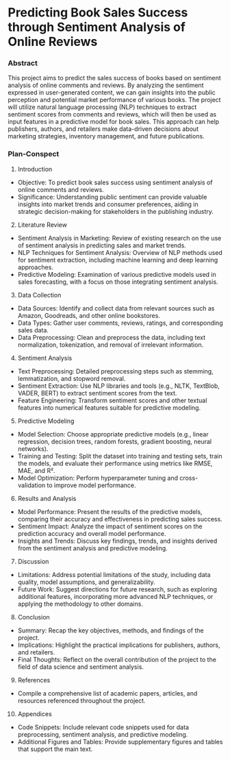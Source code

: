 # Predicting Book Sales Success through Sentiment Analysis of Online Reviews

### Abstract

This project aims to predict the sales success of books based on sentiment analysis of online comments and reviews. By analyzing the sentiment expressed in user-generated content, we can gain insights into the public perception and potential market performance of various books. The project will utilize natural language processing (NLP) techniques to extract sentiment scores from comments and reviews, which will then be used as input features in a predictive model for book sales. This approach can help publishers, authors, and retailers make data-driven decisions about marketing strategies, inventory management, and future publications.

### Plan-Conspect


1. Introduction

- Objective: To predict book sales success using sentiment analysis of online comments and reviews.
- Significance: Understanding public sentiment can provide valuable insights into market trends and consumer preferences, aiding in strategic decision-making for stakeholders in the publishing industry.

2. Literature Review

- Sentiment Analysis in Marketing: Review of existing research on the use of sentiment analysis in predicting sales and market trends.
- NLP Techniques for Sentiment Analysis: Overview of NLP methods used for sentiment extraction, including machine learning and deep learning approaches.
- Predictive Modeling: Examination of various predictive models used in sales forecasting, with a focus on those integrating sentiment analysis.

3. Data Collection

- Data Sources: Identify and collect data from relevant sources such as Amazon, Goodreads, and other online bookstores.
- Data Types: Gather user comments, reviews, ratings, and corresponding sales data.
- Data Preprocessing: Clean and preprocess the data, including text normalization, tokenization, and removal of irrelevant information.

4. Sentiment Analysis

- Text Preprocessing: Detailed preprocessing steps such as stemming, lemmatization, and stopword removal.
- Sentiment Extraction: Use NLP libraries and tools (e.g., NLTK, TextBlob, VADER, BERT) to extract sentiment scores from the text.
- Feature Engineering: Transform sentiment scores and other textual features into numerical features suitable for predictive modeling.

5. Predictive Modeling

- Model Selection: Choose appropriate predictive models (e.g., linear regression, decision trees, random forests, gradient boosting, neural networks).
- Training and Testing: Split the dataset into training and testing sets, train the models, and evaluate their performance using metrics like RMSE, MAE, and R².
- Model Optimization: Perform hyperparameter tuning and cross-validation to improve model performance.

6. Results and Analysis

- Model Performance: Present the results of the predictive models, comparing their accuracy and effectiveness in predicting sales success.
- Sentiment Impact: Analyze the impact of sentiment scores on the prediction accuracy and overall model performance.
- Insights and Trends: Discuss key findings, trends, and insights derived from the sentiment analysis and predictive modeling.

7. Discussion

- Limitations: Address potential limitations of the study, including data quality, model assumptions, and generalizability.
- Future Work: Suggest directions for future research, such as exploring additional features, incorporating more advanced NLP techniques, or applying the methodology to other domains.

8. Conclusion

- Summary: Recap the key objectives, methods, and findings of the project.
- Implications: Highlight the practical implications for publishers, authors, and retailers.
- Final Thoughts: Reflect on the overall contribution of the project to the field of data science and sentiment analysis.

9. References

- Compile a comprehensive list of academic papers, articles, and resources referenced throughout the project.

10. Appendices

- Code Snippets: Include relevant code snippets used for data preprocessing, sentiment analysis, and predictive modeling.
- Additional Figures and Tables: Provide supplementary figures and tables that support the main text.

